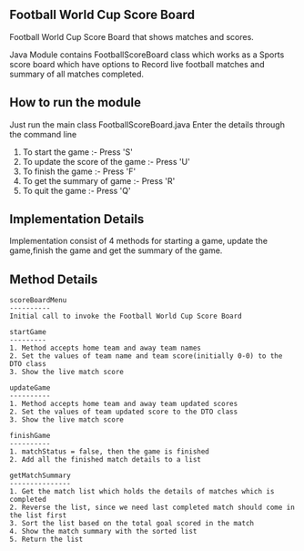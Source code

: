 Football World Cup Score Board
--------------------------------------

Football World Cup Score Board that shows matches and scores. 

Java Module contains FootballScoreBoard class which works as a Sports score board which have options to Record live football matches and summary of all matches completed.

How to run the module
--------------------------------------

Just run the main class FootballScoreBoard.java
Enter the details through the command line

1. To start the game :- Press 'S'
2. To update the score of the game :- Press 'U'
3. To finish the game :- Press 'F'
4. To get the summary of game :- Press 'R'
5. To quit the game :- Press 'Q'

Implementation Details
--------------------------------------

Implementation consist of 4 methods for starting a game, update the game,finish the game and get the summary of the game.

Method Details
--------------------------------------

	scoreBoardMenu
	----------
	Initial call to invoke the Football World Cup Score Board
	
	startGame
	---------
	1. Method accepts home team and away team names
	2. Set the values of team name and team score(initially 0-0) to the DTO class
	3. Show the live match score
	
	updateGame
	----------
	1. Method accepts home team and away team updated scores
	2. Set the values of team updated score to the DTO class
	3. Show the live match score
	
	finishGame
	----------
	1. matchStatus = false, then the game is finished
	2. Add all the finished match details to a list
	
	getMatchSummary
	---------------
	1. Get the match list which holds the details of matches which is completed
	2. Reverse the list, since we need last completed match should come in the list first
	3. Sort the list based on the total goal scored in the match
	4. Show the match summary with the sorted list
	5. Return the list
	  
	
